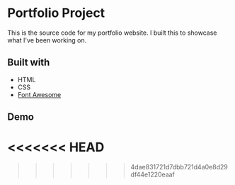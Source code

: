 # Portfolio Project

This is the source code for my portfolio website. I built this to showcase what I've been working on.

## Built with

* HTML
* CSS
* [Font Awesome](https://fontawesome.com/)

## Demo
<<<<<<< HEAD
=======

>>>>>>> 4dae831721d7dbb721d4a0e8d29df44e1220eaaf
